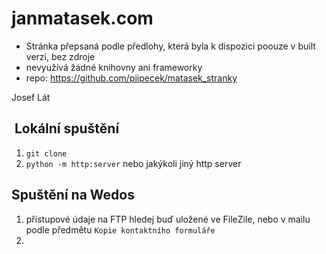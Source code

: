 # janmatasek.com

- Stránka přepsaná podle předlohy, která byla k dispozici poouze v built verzi, bez zdroje
- nevyužívá žádné knihovny ani frameworky
- repo: https://github.com/piipecek/matasek_stranky

Josef Lát

##  Lokální spuštění

1. `git clone`
2. `python -m http:server` nebo jakýkoli jiný http server

##  Spuštění na Wedos

1. přístupové údaje na FTP hledej buď uložené ve FileZile, nebo v mailu podle předmětu `Kopie kontaktního formuláře`
2. 